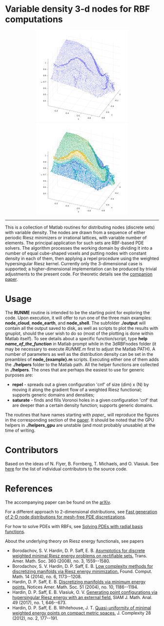 # Variable density 3-d nodes for RBF computations

<p align="center">
<img src="https://raw.githubusercontent.com/OVlasiuk/3dRBFnodes/master/img/andes.png" width="300"> <img src="https://raw.githubusercontent.com/OVlasiuk/3dRBFnodes/master/img/andes_scatter.png" width="300">
</p>

---
This is a collection of Matlab routines for distributing nodes (discrete sets) with variable density. The nodes are drawn from a sequence of either periodic Riesz minimizers or irrational lattices, with variable number of elements. The principal application for such sets are RBF-based PDE solvers. The algorithm processes the working domain by dividing it into a number of equal cube-shaped voxels and putting nodes with constant density in each of them, then applying a repel procedure using the weighted hypersingular Riesz kernel. Currently only the 3-dimensional case is supported; a higher-dimensional implementation can be produced by trivial adjustments to the present code. For theoretic details see the [companion paper][1].

# Usage

The **RUNME** routine is intended to be the starting point for exploring the code. Upon execution, it will offer to run one of the three main examples: **node_cloud**, **node_earth**, and **node_shell**. The subfolder **./output** will contain all the output saved to disk, as well as scripts to plot the results with gnuplot, should the user wish to do so (most of the plotting is done within Matlab itself). 
To see details about a specific function/script, type **help _name_of_the_function_** in Matlab prompt while in the 3dRBFnodes folder (it may be necessary to execute *RUNME.m* first to adjust the Matlab PATH).
A number of parameters as well as the distribution density can be set in the preambles of **node_{example}.m** scripts. Executing either one of them adds the **./helpers** folder to the Matlab path.
All the helper functions are collected in **./helpers**. The ones that are perhaps the easiest to use for generic purposes are:
- **repel** - spreads out a given configuration 'cnf' of size (dim) x (N) by moving it along the gradient flow of a weighted Riesz functional; supports generic domains and densities;
- **saturate** - finds and fills Voronoi holes in a given configuration 'cnf' that are deeper than a certain density function; supports generic domains.

The routines that have names starting with *paper_* will reproduce the figures in the corresponding section of the [paper][1]. It should be noted that the GPU helpers in **./helpers_gpu** are unstable (and most probably unusable) at the time of writing.

# Contributors

Based on the ideas of N. Flyer, B. Fornberg, T. Michaels, and O. Vlasiuk.
See [here](https://github.com/OVlasiuk/3dRBFnodes/graphs/contributors) for the list of individual contributors to the source code.   

# References

The accompanying paper can be found on the [arXiv][1].

For a different approach to 2-dimensional distributions, see [Fast generation of 2-D node distributions for mesh-free PDE discretizations][2].

For how to solve PDEs with RBFs, see [Solving PDEs with radial basis functions][3].

About the underlying theory on Riesz energy functionals, see papers

- Borodachov, S. V. Hardin, D. P. Saff, E. B.  [Asymptotics for discrete weighted minimal Riesz energy problems on rectifiable sets.](https://doi.org/10.1090/S0002-9947-07-04416-9)  Trans. Amer. Math. Soc.  360  (2008),  no. 3, 1559--1580.
- Borodachov, S. V. Hardin, D. P. Saff, E. B.  [Low complexity methods for discretizing manifolds via Riesz energy minimization.](https://doi.org/10.1007/s10208-014-9202-3)  Found. Comput. Math.  14  (2014),  no. 6, 1173--1208.
- Hardin, D. P. Saff, E. B.  [Discretizing manifolds via minimum energy points.](http://www.ams.org/notices/200410/fea-saff.pdf)  Notices Amer. Math. Soc.  51  (2004),  no. 10, 1186--1194.
- Hardin, D. P. Saff, E. B. Vlasiuk, O. V.  [Generating point configurations via hypersingular Riesz energy with an external field.](https://doi.org/10.1137/16M107414X)  SIAM J. Math. Anal.  49  (2017),  no. 1, 646--673.
- Hardin, D. P. Saff, E. B. Whitehouse, J. T.  [Quasi-uniformity of minimal weighted energy points on compact metric spaces.](https://doi.org/10.1016/j.jco.2011.10.009)  J. Complexity  28  (2012),  no. 2, 177--191. 

[1]: https://arxiv.org/abs/1710.05011
[2]: https://doi.org/10.1016/j.camwa.2015.01.009
[3]: https://doi.org/10.1017/S0962492914000130
